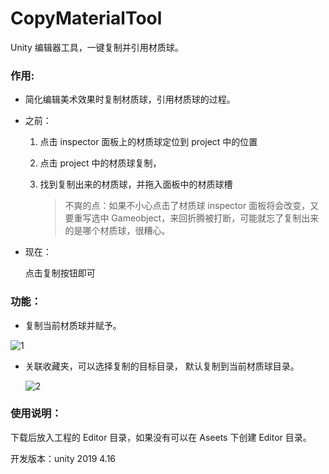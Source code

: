 # CopyMaterialTool

Unity 编辑器工具，一键复制并引用材质球。

### 作用:

* 简化编辑美术效果时复制材质球，引用材质球的过程。
* 之前：

  1. 点击 inspector 面板上的材质球定位到 project 中的位置
  2. 点击 project 中的材质球复制，
  3. 找到复制出来的材质球，并拖入面板中的材质球槽

      > 不爽的点：如果不小心点击了材质球 inspector 面板将会改变，又要重写选中 Gameobject，来回折腾被打断，可能就忘了复制出来的是哪个材质球，很糟心。
      >

* 现在：

  点击复制按钮即可

### 功能：

* 复制当前材质球并赋予。

![1](https://user-images.githubusercontent.com/50767444/206858646-2a4b2fee-eaf2-4260-83c7-943ee3e624a3.gif)

* 关联收藏夹，可以选择复制的目标目录， 默认复制到当前材质球目录。

  ![2](https://user-images.githubusercontent.com/50767444/206858669-3d2def84-53e4-495d-8c89-fa31f3c79528.gif)


### 使用说明：

下载后放入工程的 Editor 目录，如果没有可以在 Aseets 下创建 Editor 目录。

开发版本：unity 2019 4.16
